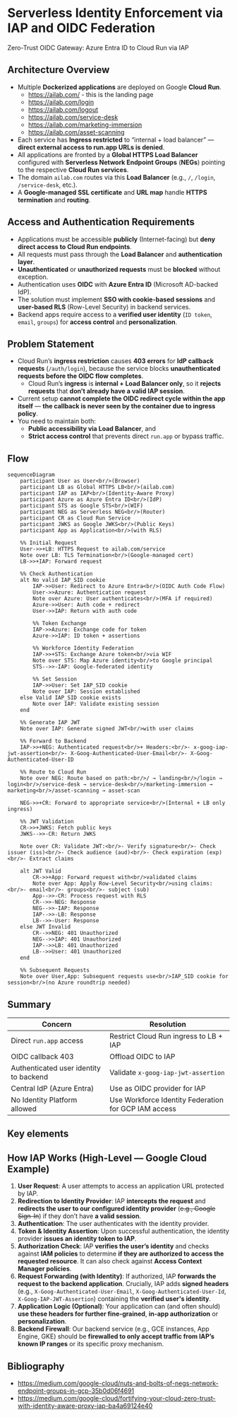 # Serverless Identity Enforcement via IAP and OIDC Federation
Zero-Trust OIDC Gateway: Azure Entra ID to Cloud Run via IAP

## Architecture Overview
 
- Multiple **Dockerized applications** are deployed on Google **Cloud Run**.
    - https://ailab.com/ - this is the landing page
    - https://ailab.com/login
    - https://ailab.com/logout
    - https://ailab.com/service-desk
    - https://ailab.com/marketing-immersion
    - https://ailab.com/asset-scanning 
- Each service has **Ingress restricted** to “internal + load balancer” — **direct external access to run.app URLs is denied**.
- All applications are fronted by a **Global HTTPS Load Balancer** configured with **Serverless Network Endpoint Groups** (**NEGs**) pointing to the respective **Cloud Run services**.
- The domain `ailab.com` routes via this **Load Balancer** (e.g., `/`, `/login`, `/service-desk`, etc.).
- A **Google-managed SSL certificate** and **URL map** handle **HTTPS termination** and **routing**.

## Access and Authentication Requirements
- Applications must be accessible **publicly** (Internet-facing) but **deny direct access to Cloud Run endpoints**.
- All requests must pass through the **Load Balancer** and **authentication layer**.
- **Unauthenticated** or **unauthorized requests** must be **blocked** without exception.
- Authentication uses **OIDC** with **Azure Entra ID** (Microsoft AD-backed IdP).
- The solution must implement **SSO with cookie-based sessions** and **user-based RLS** (Row-Level Security) in backend services.
- Backend apps require access to a **verified user identity** (`ID token`, `email`, `groups`) for **access control** and **personalization**.

## Problem Statement
- Cloud Run’s **ingress restriction** causes **403 errors** for **IdP callback requests** (`/auth/login`), because the service blocks **unauthenticated requests before the OIDC flow completes**.
    - Cloud Run’s **ingress** is **internal + Load Balancer only**, so it **rejects requests** that **don’t already have a valid IAP session**.
- Current setup **cannot complete the OIDC redirect cycle within the app itself** — **the callback is never seen by the container due to ingress policy**.
- You need to maintain both:
    - **Public accessibility via Load Balancer**, and
    - **Strict access control** that prevents direct `run.app` or bypass traffic.


## Flow

```mermaid
sequenceDiagram
    participant User as User<br/>(Browser)
    participant LB as Global HTTPS LB<br/>(ailab.com)
    participant IAP as IAP<br/>(Identity-Aware Proxy)
    participant Azure as Azure Entra ID<br/>(IdP)
    participant STS as Google STS<br/>(WIF)
    participant NEG as Serverless NEG<br/>(Router)
    participant CR as Cloud Run Service
    participant JWKS as Google JWKS<br/>(Public Keys)
    participant App as Application<br/>(with RLS)

    %% Initial Request
    User->>+LB: HTTPS Request to ailab.com/service
    Note over LB: TLS Termination<br/>(Google-managed cert)
    LB->>+IAP: Forward request

    %% Check Authentication
    alt No valid IAP_SID cookie
        IAP->>User: Redirect to Azure Entra<br/>(OIDC Auth Code Flow)
        User->>Azure: Authentication request
        Note over Azure: User authenticates<br/>(MFA if required)
        Azure->>User: Auth code + redirect
        User->>IAP: Return with auth code
        
        %% Token Exchange
        IAP->>Azure: Exchange code for token
        Azure->>IAP: ID token + assertions
        
        %% Workforce Identity Federation
        IAP->>+STS: Exchange Azure token<br/>via WIF
        Note over STS: Map Azure identity<br/>to Google principal
        STS-->>-IAP: Google-federated identity
        
        %% Set Session
        IAP->>User: Set IAP_SID cookie
        Note over IAP: Session established
    else Valid IAP_SID cookie exists
        Note over IAP: Validate existing session
    end

    %% Generate IAP JWT
    Note over IAP: Generate signed JWT<br/>with user claims

    %% Forward to Backend
    IAP->>+NEG: Authenticated request<br/>+ Headers:<br/>- x-goog-iap-jwt-assertion<br/>- X-Goog-Authenticated-User-Email<br/>- X-Goog-Authenticated-User-ID
    
    %% Route to Cloud Run
    Note over NEG: Route based on path:<br/>/ → landing<br/>/login → login<br/>/service-desk → service-desk<br/>/marketing-immersion → marketing<br/>/asset-scanning → asset-scan
    
    NEG->>+CR: Forward to appropriate service<br/>(Internal + LB only ingress)
    
    %% JWT Validation
    CR->>+JWKS: Fetch public keys
    JWKS-->>-CR: Return JWKS
    
    Note over CR: Validate JWT:<br/>- Verify signature<br/>- Check issuer (iss)<br/>- Check audience (aud)<br/>- Check expiration (exp)<br/>- Extract claims
    
    alt JWT Valid
        CR->>+App: Forward request with<br/>validated claims
        Note over App: Apply Row-Level Security<br/>using claims:<br/>- email<br/>- groups<br/>- subject (sub)
        App-->>-CR: Process request with RLS
        CR-->>-NEG: Response
        NEG-->>-IAP: Response
        IAP-->>-LB: Response
        LB-->>-User: Response
    else JWT Invalid
        CR-->>NEG: 401 Unauthorized
        NEG-->>IAP: 401 Unauthorized
        IAP-->>LB: 401 Unauthorized
        LB-->>User: 401 Unauthorized
    end

    %% Subsequent Requests
    Note over User,App: Subsequent requests use<br/>IAP_SID cookie for session<br/>(no Azure roundtrip needed)
```

## Summary

| Concern                                | Resolution                                           |
| -------------------------------------- | ---------------------------------------------------- |
| Direct `run.app` access                | Restrict Cloud Run ingress to LB + IAP               |
| OIDC callback 403                      | Offload OIDC to IAP                                  |
| Authenticated user identity to backend | Validate `x-goog-iap-jwt-assertion`                  |
| Central IdP (Azure Entra)              | Use as OIDC provider for IAP                         |
| No Identity Platform allowed           | Use Workforce Identity Federation for GCP IAM access |

## Key elements

## How IAP Works (High-Level — Google Cloud Example)

1. **User Request**: A user attempts to access an application URL protected by IAP.
2. **Redirection to Identity Provider**: IAP **intercepts the request** and **redirects the user to our configured identity provider** (~~e.g., Google Sign-In~~) if they don’t have **a valid session**.
3. **Authentication**: The user authenticates with the identity provider.
4. **Token & Identity Assertion**: Upon successful authentication, the identity provider **issues an identity token to IAP**.
5. **Authorization Check**: IAP **verifies the user’s identity** and checks against **IAM policies** to determine **if they are authorized to access the requested resource**. It can also check against **Access Context Manager policies**.
6. **Request Forwarding (with Identity)**: If authorized, IAP **forwards the request to the backend application**. Crucially, IAP adds **signed headers** (e.g., `X-Goog-Authenticated-User-Email`, `X-Goog-Authenticated-User-Id`, `X-Goog-IAP-JWT-Assertion`) containing the **verified user's identity**.
7.	**Application Logic (Optional)**: Your application can (and often should) **use these headers for further fine-grained**, **in-app authorization** or **personalization**.
8.	**Backend Firewall**: Our backend service (e.g., GCE instances, App Engine, GKE) should be **firewalled to only accept traffic from IAP’s known IP ranges** or its specific proxy mechanism.

## Bibliography
- https://medium.com/google-cloud/nuts-and-bolts-of-negs-network-endpoint-groups-in-gcp-35b0d06f4691
- https://medium.com/google-cloud/fortifying-your-cloud-zero-trust-with-identity-aware-proxy-iap-ba4a69124e40





